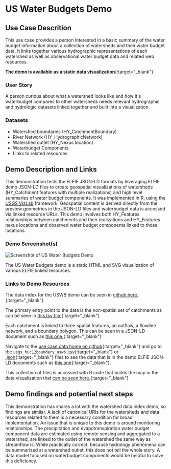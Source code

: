 # US Water Budgets Demo

## Use Case Descrition

This use case provides a person interested in a basic summary of the water budget information about a collection of watersheds and their water budget data. It links together various hydrographic representations of each watershed as well as observational water budget data and related web resources.

[**The demo is available as a static data visualization**](https://opengeospatial.github.io/ELFIE/demo/uswb-viz){:target="_blank"}

### User Story

A person curious about what a watershed looks like and how it's waterbudget compares to other watersheds needs relevant hydrographic and hydrologic datasets linked together and built into a visualization.

### Datasets

- Watershed boundaries (HY\_CatchmentBoundary)
- River Network (HY\_HydrographicNetwork)
- Watershed outlet (HY\_Nexus location)
- Waterbudget Components
- Links to related resources

## Demo Description and Links

This demonstration tests the ELFIE JSON-LD formats by leveraging ELFIE demo JSON-LD files to create geospatial visualizations of watersheds (HY\_Catchment features with multiple realizations) and high level summaries of water budget components. It was implemented in R, using the [USGS VizLab](https://github.com/USGS-VIZLAB/vizlab) framework. Geospatial content is derived directly from the preview geometries in the JSON-LD files and waterbudget data is accessed via linked resource URLs. This demo involves both HY\_Features relationships between catchments and their realizations and HY\_Features nexus locations and observed water budget components linked to those locations. 

### Demo Screenshot(s)

![Screenshot of US Water Budgets Demo](https://opengeospatial.github.io/ELFIE/images/uswb_screenshot.png)

The US Water Budgets demo is a static HTML and SVG visualization of various ELFIE linked resources.

### Links to Demo Resources

The data index for the USWB demo can be seen in [github here.](https://github.com/opengeospatial/ELFIE/tree/master/data/uswb){:target="_blank"}

The primary entry point to the data is the non-spatial set of catchments as can be seen in 
[this tsv file.](https://github.com/opengeospatial/ELFIE/blob/master/data/uswb/usgs_huc12_uswb.tsv){:target="_blank"}

Each catchment is linked to three spatial features, an outflow, a flowline network, and a boundary polygon. 
This can be seen in a JSON-LD document such as [this one.](https://opengeospatial.github.io/ELFIE/usgs/huc12/uswb/070200121110){:target="_blank"}

Navigate to the [use case data home on github](https://github.com/opengeospatial/ELFIE/tree/master/data/uswb){:target="_blank"} and go to the 
`usgs_huc12boundary_uswb` [.tsv](https://github.com/opengeospatial/ELFIE/blob/master/data/uswb/usgs_huc12boundary_uswb.tsv){:target="_blank"} 
or [.json](https://github.com/opengeospatial/ELFIE/blob/master/data/uswb/usgs_huc12boundary_uswb.json){:target="_blank"} files to see the data
that is in the demo ELFIE JSON-LD documents such as [this one](https://opengeospatial.github.io/ELFIE/usgs/huc12boundary/uswb/070200121110){:target="_blank"}.

This collection of files is accessed with R code that builds the map in the data visualization that 
[can be seen here.](https://dblodgett-usgs.github.io/uswb-viz/){:target="_blank"}

## Demo findings and potential next steps

This demonstration has shares a lot with the watershed data index demo, so findings are similar. A lack of canonical URIs for the watersheds and data resources related to them is a necessary condition for broad implementation. An issue that is unique to this demo is around monitoring relationships. The precipitation and evapotranspiration water budget component data are estimated using remote sensing and aggregated to a watershed, are linked to the outlet of the watershed the same way as streamflow is. While practically correct, because hydrology phenomena can be summarized at a watershed outlet, this does not tell the whole story. A data model focused on waterbudget components would be helpful to solve this deficiency.
